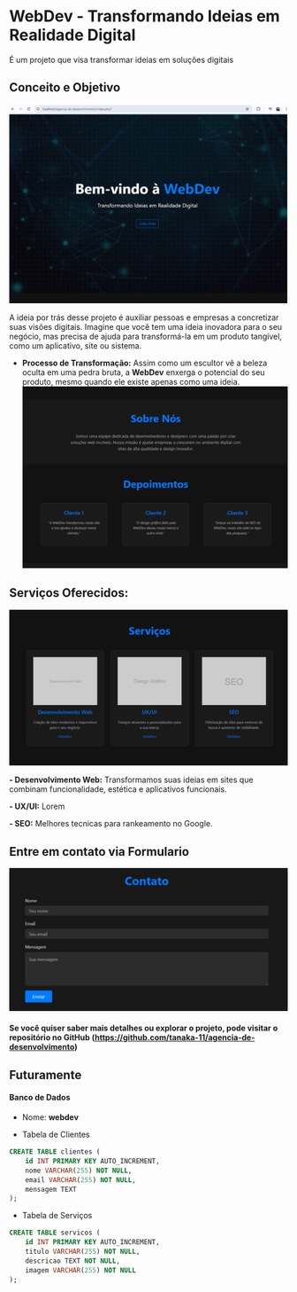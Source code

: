 # WebDev - Transformando Ideias em Realidade Digital

É um projeto que visa transformar ideias em soluções digitais

## Conceito e Objetivo

![Seção Hero](./src/images/imagem-hero-site.png)

A ideia por trás desse projeto é auxiliar pessoas e empresas a concretizar suas visões digitais. Imagine que você tem uma ideia inovadora para o seu negócio, mas precisa de ajuda para transformá-la em um produto tangível, como um aplicativo, site ou sistema.

- **Processo de Transformação:**
  Assim como um escultor vê a beleza oculta em uma pedra bruta, a **WebDev** enxerga o potencial do seu produto, mesmo quando ele existe apenas como uma ideia.
  ![Seção Sobre e Depoimentos](./src/images/imagem-sobre-nos.png)

## Serviços Oferecidos:

![Serviços](./src/images/servicos.png)

**- Desenvolvimento Web:** Transformamos suas ideias em sites que combinam funcionalidade, estética e aplicativos funcionais.

**- UX/UI:** Lorem

**- SEO:** Melhores tecnicas para rankeamento no Google.

## Entre em contato via Formulario

![Contato](./src/images/contato.png)

#### Se você quiser saber mais detalhes ou explorar o projeto, pode visitar o repositório no GitHub (https://github.com/tanaka-11/agencia-de-desenvolvimento)

## Futuramente

#### Banco de Dados

- Nome: **webdev**

- Tabela de Clientes

```sql
CREATE TABLE clientes (
    id INT PRIMARY KEY AUTO_INCREMENT,
    nome VARCHAR(255) NOT NULL,
    email VARCHAR(255) NOT NULL,
    mensagem TEXT
);
```

- Tabela de Serviços

```sql
CREATE TABLE servicos (
    id INT PRIMARY KEY AUTO_INCREMENT,
    titulo VARCHAR(255) NOT NULL,
    descricao TEXT NOT NULL,
    imagem VARCHAR(255) NOT NULL
);
```
